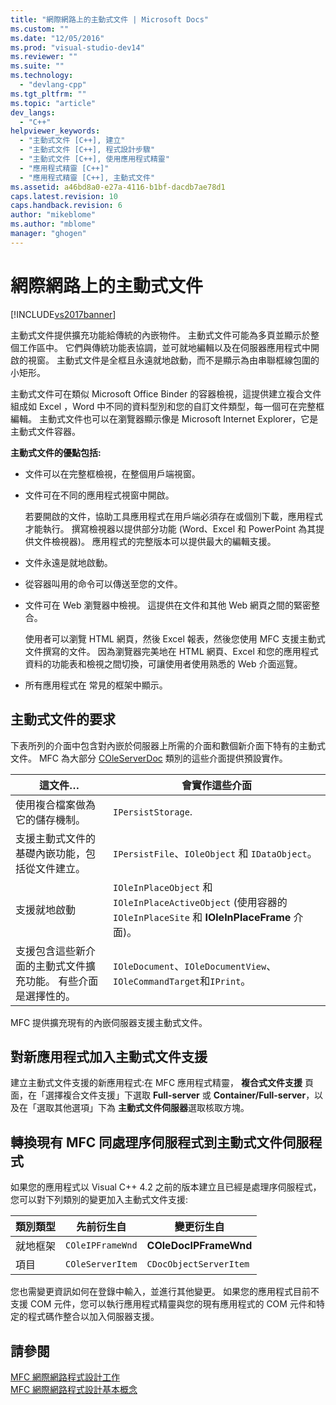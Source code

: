 ```yaml
---
title: "網際網路上的主動式文件 | Microsoft Docs"
ms.custom: ""
ms.date: "12/05/2016"
ms.prod: "visual-studio-dev14"
ms.reviewer: ""
ms.suite: ""
ms.technology: 
  - "devlang-cpp"
ms.tgt_pltfrm: ""
ms.topic: "article"
dev_langs: 
  - "C++"
helpviewer_keywords: 
  - "主動式文件 [C++], 建立"
  - "主動式文件 [C++], 程式設計步驟"
  - "主動式文件 [C++], 使用應用程式精靈"
  - "應用程式精靈 [C++]"
  - "應用程式精靈 [C++], 主動式文件"
ms.assetid: a46bd8a0-e27a-4116-b1bf-dacdb7ae78d1
caps.latest.revision: 10
caps.handback.revision: 6
author: "mikeblome"
ms.author: "mblome"
manager: "ghogen"
---
```

# 網際網路上的主動式文件
[!INCLUDE[vs2017banner](../assembler/inline/includes/vs2017banner.md)]

主動式文件提供擴充功能給傳統的內嵌物件。  主動式文件可能為多頁並顯示於整個工作區中。  它們與傳統功能表協調，並可就地編輯以及在伺服器應用程式中開啟的視窗。  主動式文件是全框且永遠就地啟動，而不是顯示為由串聯框線包圍的小矩形。  
  
 主動式文件可在類似 Microsoft Office Binder 的容器檢視，這提供建立複合文件組成如 Excel ，Word 中不同的資料型別和您的自訂文件類型，每一個可在完整框編輯。  主動式文件也可以在瀏覽器顯示像是 Microsoft Internet Explorer，它是主動式文件容器。  
  
 **主動式文件的優點包括:**  
  
-   文件可以在完整框檢視，在整個用戶端視窗。  
  
-   文件可在不同的應用程式視窗中開啟。  
  
     若要開啟的文件，協助工具應用程式在用戶端必須存在或個別下載，應用程式才能執行。  撰寫檢視器以提供部分功能 \(Word、Excel 和 PowerPoint 為其提供文件檢視器\)。  應用程式的完整版本可以提供最大的編輯支援。  
  
-   文件永遠是就地啟動。  
  
-   從容器叫用的命令可以傳送至您的文件。  
  
-   文件可在 Web 瀏覽器中檢視。  這提供在文件和其他 Web 網頁之間的緊密整合。  
  
     使用者可以瀏覽 HTML 網頁，然後 Excel 報表，然後您使用 MFC 支援主動式文件撰寫的文件。  因為瀏覽器完美地在 HTML 網頁、Excel 和您的應用程式資料的功能表和檢視之間切換，可讓使用者使用熟悉的 Web 介面巡覽。  
  
-   所有應用程式在     常見的框架中顯示。  
  
## 主動式文件的要求  
 下表所列的介面中包含對內嵌於伺服器上所需的介面和數個新介面下特有的主動式文件。  MFC 為大部分 [COleServerDoc](../mfc/reference/coleserverdoc-class.md) 類別的這些介面提供預設實作。  
  
|這文件…|會實作這些介面|  
|----------|-------------|  
|使用複合檔案做為它的儲存機制。|`IPersistStorage`.|  
|支援主動式文件的基礎內嵌功能，包括從文件建立。|`IPersistFile`、`IOleObject` 和 `IDataObject`。|  
|支援就地啟動|`IOleInPlaceObject` 和 `IOleInPlaceActiveObject` \(使用容器的 `IOleInPlaceSite` 和 **IOleInPlaceFrame** 介面\)。|  
|支援包含這些新介面的主動式文件擴充功能。  有些介面是選擇性的。|`IOleDocument`、`IOleDocumentView`、`IOleCommandTarget`和`IPrint`。|  
  
 MFC 提供擴充現有的內嵌伺服器支援主動式文件。  
  
## 對新應用程式加入主動式文件支援  
 建立主動式文件支援的新應用程式:在 MFC 應用程式精靈， **複合式文件支援** 頁面，在「選擇複合文件支援」下選取 **Full\-server** 或 **Container\/Full\-server**，以及在「選取其他選項」下為 **主動式文件伺服器**選取核取方塊。  
  
##  <a name="_core_convert_an_existing_mfc_in.2d.process_server_to_an_activex_document_server"></a> 轉換現有 MFC 同處理序伺服程式到主動式文件伺服程式  
 如果您的應用程式以 Visual C\+\+ 4.2 之前的版本建立且已經是處理序伺服程式，您可以對下列類別的變更加入主動式文件支援:  
  
|類別類型|先前衍生自|變更衍生自|  
|----------|-----------|-----------|  
|就地框架|`COleIPFrameWnd`|**COleDocIPFrameWnd**|  
|項目|`COleServerItem`|`CDocObjectServerItem`|  
  
 您也需變更資訊如何在登錄中輸入，並進行其他變更。  如果您的應用程式目前不支援 COM 元件，您可以執行應用程式精靈與您的現有應用程式的 COM 元件和特定的程式碼作整合以加入伺服器支援。  
  
## 請參閱  
 [MFC 網際網路程式設計工作](../mfc/mfc-internet-programming-tasks.md)   
 [MFC 網際網路程式設計基本概念](../mfc/mfc-internet-programming-basics.md)
